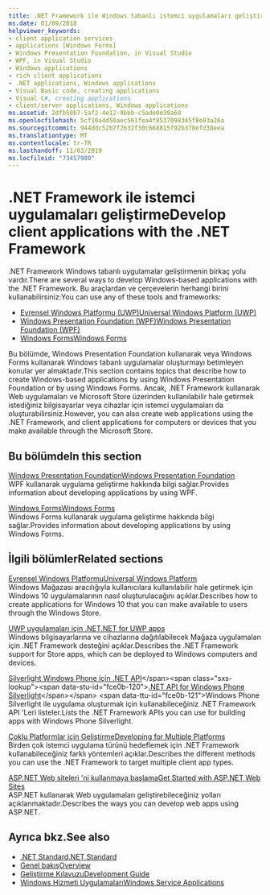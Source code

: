 ```yaml
---
title: .NET Framework ile Windows tabanlı istemci uygulamaları geliştirme
ms.date: 01/09/2018
helpviewer_keywords:
- client application services
- applications [Windows Forms]
- Windows Presentation Foundation, in Visual Studio
- WPF, in Visual Studio
- Windows applications
- rich client applications
- .NET applications, Windows applications
- Visual Basic code, creating applications
- Visual C#, creating applications
- client/server applications, Windows applications
ms.assetid: 2dfb50b7-5af2-4e12-9bbb-c5ade0e39a68
ms.openlocfilehash: 5cf10a4d50aec561fea4f8537098345f8e03a26a
ms.sourcegitcommit: 944ddc52b7f2632f30c668815f92b378efd38eea
ms.translationtype: MT
ms.contentlocale: tr-TR
ms.lasthandoff: 11/03/2019
ms.locfileid: "73457980"
---
```

# <a name="develop-client-applications-with-the-net-framework"></a><span data-ttu-id="fce0b-102">.NET Framework ile istemci uygulamaları geliştirme</span><span class="sxs-lookup"><span data-stu-id="fce0b-102">Develop client applications with the .NET Framework</span></span>

<span data-ttu-id="fce0b-103">.NET Framework Windows tabanlı uygulamalar geliştirmenin birkaç yolu vardır.</span><span class="sxs-lookup"><span data-stu-id="fce0b-103">There are several ways to develop Windows-based applications with the .NET Framework.</span></span> <span data-ttu-id="fce0b-104">Bu araçlardan ve çerçevelerin herhangi birini kullanabilirsiniz:</span><span class="sxs-lookup"><span data-stu-id="fce0b-104">You can use any of these tools and frameworks:</span></span>

- [<span data-ttu-id="fce0b-105">Evrensel Windows Platformu (UWP)</span><span class="sxs-lookup"><span data-stu-id="fce0b-105">Universal Windows Platform (UWP)</span></span>](https://developer.microsoft.com/windows/apps)
- [<span data-ttu-id="fce0b-106">Windows Presentation Foundation (WPF)</span><span class="sxs-lookup"><span data-stu-id="fce0b-106">Windows Presentation Foundation (WPF)</span></span>](./wpf/index.md)
- [<span data-ttu-id="fce0b-107">Windows Forms</span><span class="sxs-lookup"><span data-stu-id="fce0b-107">Windows Forms</span></span>](./winforms/index.md)

<span data-ttu-id="fce0b-108">Bu bölümde, Windows Presentation Foundation kullanarak veya Windows Forms kullanarak Windows tabanlı uygulamalar oluşturmayı betimleyen konular yer almaktadır.</span><span class="sxs-lookup"><span data-stu-id="fce0b-108">This section contains topics that describe how to create Windows-based applications by using Windows Presentation Foundation or by using Windows Forms.</span></span> <span data-ttu-id="fce0b-109">Ancak, .NET Framework kullanarak Web uygulamaları ve Microsoft Store üzerinden kullanılabilir hale getirmek istediğiniz bilgisayarlar veya cihazlar için istemci uygulamaları da oluşturabilirsiniz.</span><span class="sxs-lookup"><span data-stu-id="fce0b-109">However, you can also create web applications using the .NET Framework, and client applications for computers or devices that you make available through the Microsoft Store.</span></span>

## <a name="in-this-section"></a><span data-ttu-id="fce0b-110">Bu bölümde</span><span class="sxs-lookup"><span data-stu-id="fce0b-110">In this section</span></span>

[<span data-ttu-id="fce0b-111">Windows Presentation Foundation</span><span class="sxs-lookup"><span data-stu-id="fce0b-111">Windows Presentation Foundation</span></span>](./wpf/index.md)  
<span data-ttu-id="fce0b-112">WPF kullanarak uygulama geliştirme hakkında bilgi sağlar.</span><span class="sxs-lookup"><span data-stu-id="fce0b-112">Provides information about developing applications by using WPF.</span></span>

[<span data-ttu-id="fce0b-113">Windows Forms</span><span class="sxs-lookup"><span data-stu-id="fce0b-113">Windows Forms</span></span>](./winforms/index.md)  
<span data-ttu-id="fce0b-114">Windows Forms kullanarak uygulama geliştirme hakkında bilgi sağlar.</span><span class="sxs-lookup"><span data-stu-id="fce0b-114">Provides information about developing applications by using Windows Forms.</span></span>

## <a name="related-sections"></a><span data-ttu-id="fce0b-115">İlgili bölümler</span><span class="sxs-lookup"><span data-stu-id="fce0b-115">Related sections</span></span>

[<span data-ttu-id="fce0b-116">Evrensel Windows Platformu</span><span class="sxs-lookup"><span data-stu-id="fce0b-116">Universal Windows Platform</span></span>](https://developer.microsoft.com/windows/apps)  
<span data-ttu-id="fce0b-117">Windows Mağazası aracılığıyla kullanıcılara kullanılabilir hale getirmek için Windows 10 uygulamalarının nasıl oluşturulacağını açıklar.</span><span class="sxs-lookup"><span data-stu-id="fce0b-117">Describes how to create applications for Windows 10 that you can make available to users through the Windows Store.</span></span>

[<span data-ttu-id="fce0b-118">UWP uygulamaları için .NET</span><span class="sxs-lookup"><span data-stu-id="fce0b-118">.NET for UWP apps</span></span>](https://msdn.microsoft.com/library/windows/apps/mt185501.aspx)  
<span data-ttu-id="fce0b-119">Windows bilgisayarlarına ve cihazlarına dağıtılabilecek Mağaza uygulamaları için .NET Framework desteğini açıklar.</span><span class="sxs-lookup"><span data-stu-id="fce0b-119">Describes the .NET Framework support for Store apps, which can be deployed to Windows computers and devices.</span></span>

<span data-ttu-id="fce0b-120">[Silverlight Windows Phone için .NET API](https://docs.microsoft.com/previous-versions/windows/apps/jj207211\(v=vs.105\))</span><span class="sxs-lookup"><span data-stu-id="fce0b-120">[.NET API for Windows Phone Silverlight](https://docs.microsoft.com/previous-versions/windows/apps/jj207211\(v=vs.105\))</span></span>  
<span data-ttu-id="fce0b-121">Windows Phone Silverlight ile uygulama oluşturmak için kullanabileceğiniz .NET Framework API 'Leri listeler.</span><span class="sxs-lookup"><span data-stu-id="fce0b-121">Lists the .NET Framework APIs you can use for building apps with Windows Phone Silverlight.</span></span>
  
[<span data-ttu-id="fce0b-122">Çoklu Platformlar için Geliştirme</span><span class="sxs-lookup"><span data-stu-id="fce0b-122">Developing for Multiple Platforms</span></span>](../standard/cross-platform/index.md)  
<span data-ttu-id="fce0b-123">Birden çok istemci uygulama türünü hedeflemek için .NET Framework kullanabileceğiniz farklı yöntemleri açıklar.</span><span class="sxs-lookup"><span data-stu-id="fce0b-123">Describes the different methods you can use the .NET Framework to target multiple client app types.</span></span>

[<span data-ttu-id="fce0b-124">ASP.NET Web siteleri 'ni kullanmaya başlama</span><span class="sxs-lookup"><span data-stu-id="fce0b-124">Get Started with ASP.NET Web Sites</span></span>](https://www.asp.net/get-started/websites)  
<span data-ttu-id="fce0b-125">ASP.NET kullanarak Web uygulamaları geliştirebileceğiniz yolları açıklanmaktadır.</span><span class="sxs-lookup"><span data-stu-id="fce0b-125">Describes the ways you can develop web apps using ASP.NET.</span></span>

## <a name="see-also"></a><span data-ttu-id="fce0b-126">Ayrıca bkz.</span><span class="sxs-lookup"><span data-stu-id="fce0b-126">See also</span></span>

- [<span data-ttu-id="fce0b-127">.NET Standard</span><span class="sxs-lookup"><span data-stu-id="fce0b-127">.NET Standard</span></span>](../standard/net-standard.md)
- [<span data-ttu-id="fce0b-128">Genel bakış</span><span class="sxs-lookup"><span data-stu-id="fce0b-128">Overview</span></span>](./get-started/overview.md)
- [<span data-ttu-id="fce0b-129">Geliştirme Kılavuzu</span><span class="sxs-lookup"><span data-stu-id="fce0b-129">Development Guide</span></span>](./development-guide.md)
- [<span data-ttu-id="fce0b-130">Windows Hizmeti Uygulamaları</span><span class="sxs-lookup"><span data-stu-id="fce0b-130">Windows Service Applications</span></span>](./windows-services/index.md)
